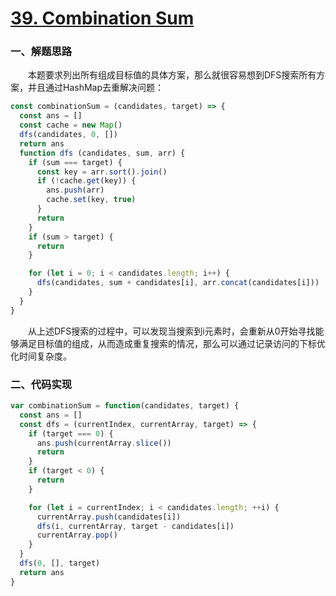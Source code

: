 # [39. Combination Sum](https://leetcode.com/problems/combination-sum/)

### 一、解题思路

  &emsp;&emsp;本题要求列出所有组成目标值的具体方案，那么就很容易想到DFS搜索所有方案，并且通过HashMap去重解决问题：

```JavaScript
const combinationSum = (candidates, target) => {
  const ans = []
  const cache = new Map()
  dfs(candidates, 0, [])
  return ans
  function dfs (candidates, sum, arr) {
    if (sum === target) {
      const key = arr.sort().join()
      if (!cache.get(key)) {
        ans.push(arr)
        cache.set(key, true)
      }
      return
    }
    if (sum > target) {
      return
    }

    for (let i = 0; i < candidates.length; i++) {
      dfs(candidates, sum + candidates[i], arr.concat(candidates[i]))
    }
  }
}
```

  &emsp;&emsp;从上述DFS搜索的过程中，可以发现当搜索到i元素时，会重新从0开始寻找能够满足目标值的组成，从而造成重复搜索的情况，那么可以通过记录访问的下标优化时间复杂度。

### 二、代码实现

```JavaScript
var combinationSum = function(candidates, target) {
  const ans = []
  const dfs = (currentIndex, currentArray, target) => {
    if (target === 0) {
      ans.push(currentArray.slice())
      return 
    }
    if (target < 0) {
      return
    }

    for (let i = currentIndex; i < candidates.length; ++i) {
      currentArray.push(candidates[i])
      dfs(i, currentArray, target - candidates[i])
      currentArray.pop()
    }
  }
  dfs(0, [], target)
  return ans
}
```